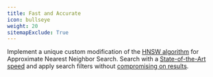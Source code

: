 ```yaml
---
title: Fast and Accurate
icon: bullseye
weight: 20
sitemapExclude: True
---
```


Implement a unique custom modification of the [HNSW algorithm](https://arxiv.org/abs/1603.09320) for Approximate Nearest Neighbor Search.
Search with a [State-of-the-Art speed](https://github.com/qdrant/benchmark/tree/master/search_benchmark) and apply search filters without [compromising on results](https://blog.vasnetsov.com/posts/categorical-hnsw/).
